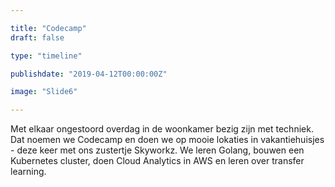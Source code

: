 ```yaml
---

title: "Codecamp"
draft: false

type: "timeline"

publishdate: "2019-04-12T00:00:00Z"

image: "Slide6"

---
```


Met elkaar ongestoord overdag in de woonkamer bezig zijn met techniek. Dat noemen we Codecamp en doen we op mooie lokaties in vakantiehuisjes - deze keer met ons zustertje Skyworkz. We leren Golang, bouwen een Kubernetes cluster, doen Cloud Analytics in AWS en leren over transfer learning.
